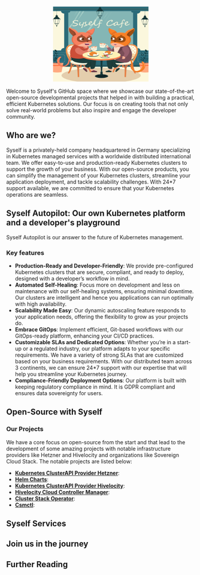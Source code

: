 <p align="center">
  <img src="https://github.com/Sayanta66/test-readme/blob/main/img/03-1.png" width="255" height="200" alt="Ory - open source security infrastructure" />
</p>

Welcome to Syself's GitHub space where we showcase our state-of-the-art open-source developmental projects that helped in with building a practical, efficient Kubernetes solutions. Our focus is on creating tools that not only solve real-world problems but also inspire and engage the developer community. 

## Who are we?
Syself is a privately-held company headquartered in Germany specializing in Kubernetes managed services with a worldwide distributed international team. We offer easy-to-use and production-ready Kubernetes clusters to support the growth of your business. With our open-source products, you can simplify the management of your Kubernetes clusters, streamline your application deployment, and tackle scalability challenges. With 24*7 support available, we are committed to ensure that your Kubernetes operations are seamless. 

## Syself Autopilot: Our own Kubernetes platform and a developer's playground
Syself Autopilot is our answer to the future of Kubernetes management.

### Key features

- **Production-Ready and Developer-Friendly**: We provide pre-configured Kubernetes clusters that are secure, compliant, and ready to deploy, designed with a developer’s workflow in mind.
- **Automated Self-Healing**: Focus more on development and less on maintenance with our self-healing systems, ensuring minimal downtime. Our clusters are intelligent and hence you applications can run optimally with high availability.
- **Scalability Made Easy**: Our dynamic autoscaling feature responds to your application needs, offering the flexibility to grow as your projects do.
- **Embrace GitOps**: Implement efficient, Git-based workflows with our GitOps-ready platform, enhancing your CI/CD practices.
- **Customizable SLAs and Dedicated Options**: Whether you’re in a start-up or a regulated industry, our platform adapts to your specific requirements. We have a variety of strong SLAs that are customized based on your business requirements. With our distributed team across 3 continents, we can ensure 24*7 support with our expertise that will help you streamline your Kubernetes journey.
- **Compliance-Friendly Deployment Options**: Our platform is built with keeping regulatory compliance in mind. It is GDPR compliant and ensures data sovereignty for users. 

## Open-Source with Syself

### Our Projects
We have a core focus on open-source from the start and that lead to the development of some amazing projects with notable infrastructure providers like Hetzner and Hivelocity and organizations like Sovereign Cloud Stack. The notable projects are listed below:
- **[Kubernetes ClusterAPI Provider Hetzner](https://github.com/syself/cluster-api-provider-hetzner)**:
- **[Helm Charts](https://github.com/syself/charts)**:
- **[Kubernetes ClusterAPI Provider Hivelocity](https://github.com/hivelocity/cluster-api-provider-hivelocity)**:
- **[Hivelocity Cloud Controller Manager](https://github.com/hivelocity/hivelocity-cloud-controller-manager)**:
- **[Cluster Stack Operator](https://github.com/SovereignCloudStack/cluster-stack-operator)**:
- **[Csmctl](https://github.com/SovereignCloudStack/csmctl)**:

## Syself Services


## Join us in the journey


## Further Reading
